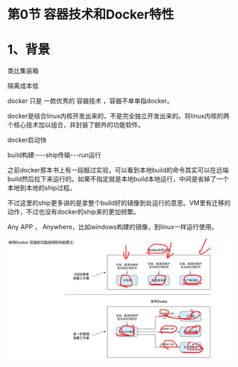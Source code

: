 # 第0节 容器技术和Docker特性



# 1、背景



类比集装箱

隔离成本低

docker 只是 一款优秀的 容器技术 ，容器不单单指docker。

docker是结合linux内核开发出来的，不是完全独立开发出来的。将linux内核的两个核心技术加以组合，并封装了额外的功能软件。

docker启动快



build构建----ship传输---run运行

之前docker那本书上有一段敲过实验，可以看到本地build的命令其实可以在远端build然后拉下来运行的。如果不指定就是本地build本地运行，中间是省掉了一个本地到本地的ship过程。



不过这里的ship更多讲的是拿整个build好的镜像到处运行的意思。VM里有迁移的动作，不过也没有docker的ship来的更加频繁。



Any APP  ， Anywhere，比如windows构建的镜像，到linux一样运行使用。



![image-20240322182715781](0.容器技术和Docker特性.assets/image-20240322182715781.png)



